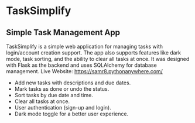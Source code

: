 # TaskSimplify
## Simple Task Management App
TaskSimplify is a simple web application for managing tasks with login/account creation support. The app also supports features like dark mode, task sorting, and the ability to clear all tasks at once. It was designed with Flask as the backend and uses SQLAlchemy for database management.
Live Website: https://samr8.pythonanywhere.com/

- Add new tasks with descriptions and due dates.
- Mark tasks as done or undo the status.
- Sort tasks by due date and time.
- Clear all tasks at once.
- User authentication (sign-up and login).
- Dark mode toggle for a better user experience.
